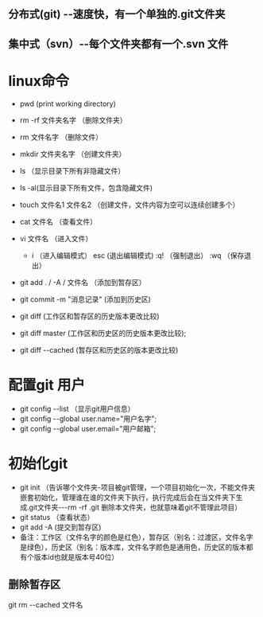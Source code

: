 ## 分布式(git) --速度快，有一个单独的.git文件夹
## 集中式（svn）--每个文件夹都有一个.svn 文件

# linux命令
- pwd  (print working directory)
- rm -rf 文件夹名字 （删除文件夹）
- rm 文件名字  （删除文件）
- mkdir 文件夹名字  （创建文件夹）
- ls （显示目录下所有非隐藏文件）
- ls -al(显示目录下所有文件，包含隐藏文件)

- touch 文件名1 文件名2    （创建文件，文件内容为空可以连续创建多个）
- cat 文件名     （查看文件）
- vi 文件名   （进入文件）
  - i （进入编辑模式）  esc (退出编辑模式)  :q! （强制退出）   :wq （保存退出）

- git add . / -A / 文件名 （添加到暂存区）
- git commit -m "消息记录"  (添加到历史区)
- git diff (工作区和暂存区的历史版本更改比较)
- git diff master (工作区和历史区的历史版本更改比较);
- git diff --cached (暂存区和历史区的版本更改比较)
# 配置git 用户
- git config --list   （显示git用户信息）
- git config --global user.name="用户名字";
- git config --global user.email="用户邮箱";

# 初始化git
- git init （告诉哪个文件夹-项目被git管理，一个项目初始化一次，不能文件夹嵌套初始化，管理谁在谁的文件夹下执行，执行完成后会在当文件夹下生成.git文件夹---rm -rf .git 删除本文件夹，也就意味着git不管理此项目）
- git status （查看状态）
- git add -A (提交到暂存区)
- 备注：工作区（文件名字的颜色是红色），暂存区（别名：过渡区，文件名字是绿色），历史区（别名：版本库，文件名字颜色是通用色，历史区的版本都有个版本id也就是版本号40位）

## 删除暂存区
git rm --cached 文件名